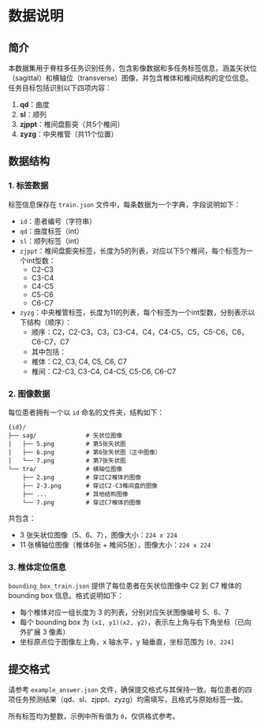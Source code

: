 # 数据说明

## 简介

本数据集用于脊柱多任务识别任务，包含影像数据和多任务标签信息，涵盖矢状位（sagittal）和横轴位（transverse）图像，并包含椎体和椎间结构的定位信息。任务目标包括识别以下四项内容：

1. **qd**：曲度
2. **sl**：顺列
3. **zjppt**：椎间盘膨突（共5个椎间）
4. **zyzg**：中央椎管（共11个位置）

## 数据结构

### 1. 标签数据

标签信息保存在 `train.json` 文件中，每条数据为一个字典，字段说明如下：

- `id`：患者编号（字符串）
- `qd`：曲度标签（int）
- `sl`：顺列标签（int）
- `zjppt`：椎间盘膨突标签，长度为5的列表，对应以下5个椎间，每个标签为一个int型数：
  - C2-C3
  - C3-C4
  - C4-C5
  - C5-C6
  - C6-C7
- `zyzg`：中央椎管标签，长度为11的列表，每个标签为一个int型数，分别表示以下结构（顺序）：
  - 顺序：C2，C2-C3，C3，C3-C4，C4，C4-C5，C5，C5-C6，C6，C6-C7，C7
  - 其中包括：
  - 椎体：C2, C3, C4, C5, C6, C7
  - 椎间：C2-C3, C3-C4, C4-C5, C5-C6, C6-C7

### 2. 图像数据

每位患者拥有一个以 `id` 命名的文件夹，结构如下：

```
{id}/
├── sag/              # 矢状位图像
│   ├── 5.png         # 第5张矢状图
│   ├── 6.png         # 第6张矢状图（正中图像）
│   └── 7.png         # 第7张矢状图
└── tra/              # 横轴位图像
    ├── 2.png         # 穿过C2椎体的图像
    ├── 2-3.png       # 穿过C2-C3椎间盘的图像
    ├── ...           # 其他结构图像
    └── 7.png         # 穿过C7椎体的图像

```

共包含：

- 3 张矢状位图像（5、6、7），图像大小：`224 x 224`
- 11 张横轴位图像（椎体6张 + 椎间5张），图像大小：`224 x 224`

### 3. 椎体定位信息

`bounding_box_train.json` 提供了每位患者在矢状位图像中 C2 到 C7 椎体的 bounding box 信息。格式说明如下：

- 每个椎体对应一组长度为 3 的列表，分别对应矢状图像编号 5、6、7
- 每个 bounding box 为 `(x1, y1)(x2, y2)`，表示左上角与右下角坐标（已向外扩展 3 像素）
- 坐标原点位于图像左上角，x 轴水平，y 轴垂直，坐标范围为 `[0, 224]`

## 提交格式

请参考 `example_answer.json` 文件，确保提交格式与其保持一致。每位患者的四项任务预测结果（qd、sl、zjppt、zyzg）均需填写，且格式与原始标签一致。

所有标签均为整数，示例中所有值为 `0`，仅供格式参考。
